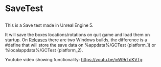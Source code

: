 # SaveTest

## 
This is a Save test made in Unreal Engine 5.

It will save the boxes locations/rotations on quit game and load them on startup.
On [Releases](https://github.com/Dongo-S/SaveTest/releases) there are two Windows builds, the difference is a #define that will store the save data on %appdata%/GCTest (platform_1) or %localappdata%/GCTest (platform_2).

Youtube video showing functionality:
https://youtu.be/jnW9rTdKVTg
